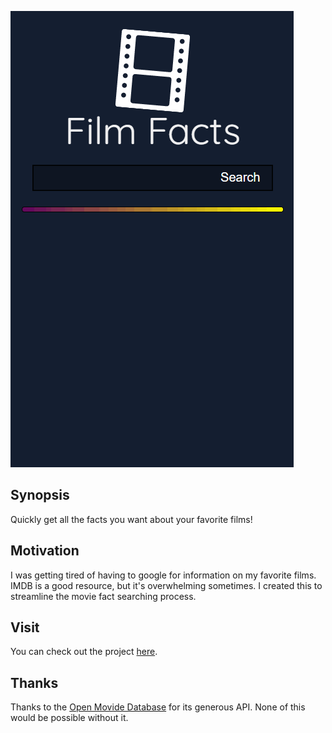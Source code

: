 ![Gif of app running](/docs/example.gif)

## Synopsis

Quickly get all the facts you want about your favorite films!

## Motivation

I was getting tired of having to google for information on my favorite films. IMDB is a good resource, but it's overwhelming sometimes. I created this to streamline the movie fact searching process.

## Visit

You can check out the project [here](www.leogenerali.com/film-facts).

## Thanks

Thanks to the [Open Movide Database](http://www.omdbapi.com/) for its generous API. None of this would be possible without it.